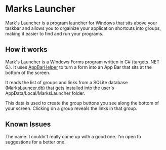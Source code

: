 # Marks Launcher
Mark's Launcher is a program launcher for Windows that sits above your taskbar and allows you to orgainize your application shortcuts into groups, making it easier to find and run your programs. 


## How it works 
Mark's Launcher is a Windows Forms program written in C# (targets .NET 6.). It uses [AppBarHelper](https://github.com/tip2tail/t2tWinFormAppBarLib) to turn a form into an App Bar that sits at the bottom of the screen. 

It reads the list of groups and links from a SQLite database (MarksLauncer.db) that gets installed into the user's AppData/Local/MarksLauncher folder. 

This data is used to create the group buttons you see along the bottom of your screen. Clicking on a group reveals the links in that group. 

## Known Issues
The name. I couldn't really come up with a good one. I'm open to suggestions for a better one. 
